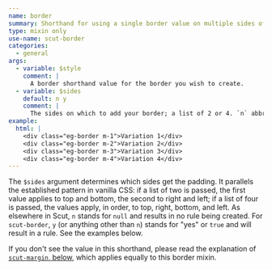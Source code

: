```yaml
---
name: border
summary: Shorthand for using a single border value on multiple sides of an element.
type: mixin only
use-name: scut-border
categories:
  - general
args:
  - variable: $style
    comment: |
      A border shorthand value for the border you wish to create.
  - variable: $sides
    default: n y
    comment: |
      The sides on which to add your border; a list of 2 or 4. `n` abbreviates `null`, passing no value; `y`, or anything other than `n`, will create a rule. See below for details.
example:
  html: |
    <div class="eg-border m-1">Variation 1</div>
    <div class="eg-border m-2">Variation 2</div>
    <div class="eg-border m-3">Variation 3</div>
    <div class="eg-border m-4">Variation 4</div>
---
```


The `$sides` argument determines which sides get the padding. It parallels the established pattern in vanilla CSS: if a list of two is passed, the first value applies to top and bottom, the second to right and left; if a list of four is passed, the values apply, in order, to top, right, bottom, and left. As elsewhere in Scut, `n` stands for `null` and results in no rule being created. For `scut-border`, `y` (or anything other than `n`) stands for "yes" or `true` and will result in a rule. See the examples below.

If you don't see the value in this shorthand, please read the explanation of <a href="#margin">`scut-margin`, below</a>, which applies equally to this border mixin.